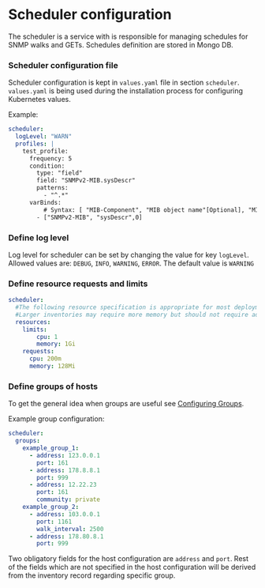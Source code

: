 # Scheduler configuration
The scheduler is a service with is responsible for managing schedules for SNMP walks and GETs. Schedules definition 
are stored in Mongo DB. 
 
### Scheduler configuration file

Scheduler configuration is kept in `values.yaml` file in section `scheduler`.
`values.yaml` is being used during the installation process for configuring Kubernetes values.

Example:
```yaml
scheduler:
  logLevel: "WARN"
  profiles: |
    test_profile:
      frequency: 5 
      condition: 
        type: "field" 
        field: "SNMPv2-MIB.sysDescr" 
        patterns: 
          - "^.*"
      varBinds:
          # Syntax: [ "MIB-Component", "MIB object name"[Optional], "MIB index number"[Optional]]
        - ["SNMPv2-MIB", "sysDescr",0]
```

### Define log level
Log level for scheduler can be set by changing the value for key `logLevel`. Allowed values are: `DEBUG`, `INFO`, `WARNING`, `ERROR`. 
The default value is `WARNING`

### Define resource requests and limits
```yaml
scheduler:
  #The following resource specification is appropriate for most deployments to scale the
  #Larger inventories may require more memory but should not require additional cpu
  resources:
    limits:
        cpu: 1
        memory: 1Gi
    requests:
      cpu: 200m
      memory: 128Mi
```

### Define groups of hosts
To get the general idea when groups are useful see [Configuring Groups](configuring-groups.md).

Example group configuration:
```yaml
scheduler:
  groups:
    example_group_1:
      - address: 123.0.0.1
        port: 161
      - address: 178.8.8.1
        port: 999
      - address: 12.22.23
        port: 161
        community: private
    example_group_2:
      - address: 103.0.0.1
        port: 1161
        walk_interval: 2500
      - address: 178.80.8.1
        port: 999
```

Two obligatory fields for the host configuration are `address` and `port`. Rest of the
fields which are not specified in the host configuration will be derived from the inventory record regarding specific group.

